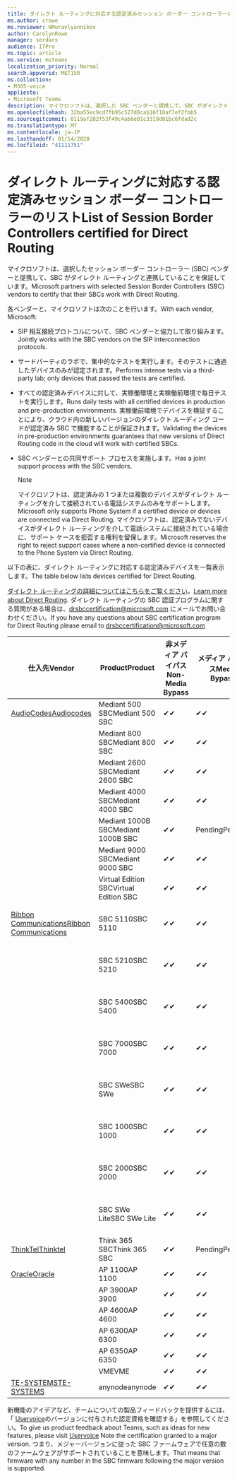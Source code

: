 ```yaml
---
title: ダイレクト ルーティングに対応する認定済みセッション ボーダー コントローラーのリスト
ms.author: crowe
ms.reviewer: NMuravlyannikov
author: CarolynRowe
manager: serdars
audience: ITPro
ms.topic: article
ms.service: msteams
localization_priority: Normal
search.appverid: MET150
ms.collection:
- M365-voice
appliesto:
- Microsoft Teams
description: マイクロソフトは、選択した SBC ベンダーと提携して、SBC がダイレクト ルーティングと連携することを保証しています。
ms.openlocfilehash: 32ba55ec9cd7fb95c527d8cab16f18af7ef2fbb5
ms.sourcegitcommit: 0119af282f53f49c4ab6e01c3319d01bc6fdad2c
ms.translationtype: MT
ms.contentlocale: ja-JP
ms.lasthandoff: 01/14/2020
ms.locfileid: "41111751"
---
```

# <a name="list-of-session-border-controllers-certified-for-direct-routing"></a><span data-ttu-id="f7b5e-103">ダイレクト ルーティングに対応する認定済みセッション ボーダー コントローラーのリスト</span><span class="sxs-lookup"><span data-stu-id="f7b5e-103">List of Session Border Controllers certified for Direct Routing</span></span>

<span data-ttu-id="f7b5e-104">マイクロソフトは、選択したセッション ボーダー コントローラー (SBC) ベンダーと提携して、SBC がダイレクト ルーティングと連携していることを保証しています。</span><span class="sxs-lookup"><span data-stu-id="f7b5e-104">Microsoft partners with selected Session Border Controllers (SBC) vendors to certify that their SBCs work with Direct Routing.</span></span> 

<span data-ttu-id="f7b5e-105">各ベンダーと、マイクロソフトは次のことを行います。</span><span class="sxs-lookup"><span data-stu-id="f7b5e-105">With each vendor, Microsoft:</span></span> 

- <span data-ttu-id="f7b5e-106">SIP 相互接続プロトコルについて、SBC ベンダーと協力して取り組みます。</span><span class="sxs-lookup"><span data-stu-id="f7b5e-106">Jointly works with the SBC vendors on the SIP interconnection protocols.</span></span>
- <span data-ttu-id="f7b5e-107">サードパーティのラボで、集中的なテストを実行します。そのテストに通過したデバイスのみが認定されます。</span><span class="sxs-lookup"><span data-stu-id="f7b5e-107">Performs intense tests via a third-party lab; only devices that passed the tests are certified.</span></span> 
- <span data-ttu-id="f7b5e-108">すべての認定済みデバイスに対して、実稼働環境と実稼働前環境で毎日テストを実行します。</span><span class="sxs-lookup"><span data-stu-id="f7b5e-108">Runs daily tests with all certified devices in production and pre-production environments.</span></span> <span data-ttu-id="f7b5e-109">実稼働前環境でデバイスを検証することにより、クラウド内の新しいバージョンのダイレクト ルーディング コードが認定済み SBC で機能することが保証されます。</span><span class="sxs-lookup"><span data-stu-id="f7b5e-109">Validating the devices in pre-production environments guarantees that new versions of Direct Routing code in the cloud will work with certified SBCs.</span></span> 
- <span data-ttu-id="f7b5e-110">SBC ベンダーとの共同サポート プロセスを実施します。</span><span class="sxs-lookup"><span data-stu-id="f7b5e-110">Has a joint support process with the SBC vendors.</span></span>


  > [!NOTE]
  > <span data-ttu-id="f7b5e-111">マイクロソフトは、認定済みの 1 つまたは複数のデバイスがダイレクト ルーティングを介して接続されている電話システムのみをサポートします。</span><span class="sxs-lookup"><span data-stu-id="f7b5e-111">Microsoft only supports Phone System if a certified device or devices are connected via Direct Routing.</span></span> <span data-ttu-id="f7b5e-112">マイクロソフトは、認定済みでないデバイスがダイレクト ルーティングを介して電話システムに接続されている場合に、サポート ケースを拒否する権利を留保します。</span><span class="sxs-lookup"><span data-stu-id="f7b5e-112">Microsoft reserves the right to reject support cases where a non-certified device is connected to the Phone System via Direct Routing.</span></span> 

<span data-ttu-id="f7b5e-113">以下の表に、ダイレクト ルーティングに対応する認定済みデバイスを一覧表示します。</span><span class="sxs-lookup"><span data-stu-id="f7b5e-113">The table below lists devices certified for Direct Routing.</span></span> 

<span data-ttu-id="f7b5e-114">[ダイレクト ルーティングの詳細についてはこちらをご覧ください](https://aka.ms/dr)。</span><span class="sxs-lookup"><span data-stu-id="f7b5e-114">[Learn more about Direct Routing](https://aka.ms/dr).</span></span> <span data-ttu-id="f7b5e-115">ダイレクト ルーティングの SBC 認証プログラムに関する質問がある場合は、drsbccertification@microsoft.com にメールでお問い合わせください。</span><span class="sxs-lookup"><span data-stu-id="f7b5e-115">If you have any questions about SBC certification program for Direct Routing please email to drsbccertification@microsoft.com</span></span>


|                                                       <span data-ttu-id="f7b5e-116">仕入先</span><span class="sxs-lookup"><span data-stu-id="f7b5e-116">Vendor</span></span>                                                        |       <span data-ttu-id="f7b5e-117">Product</span><span class="sxs-lookup"><span data-stu-id="f7b5e-117">Product</span></span>       | <span data-ttu-id="f7b5e-118">非メディア バイパス</span><span class="sxs-lookup"><span data-stu-id="f7b5e-118">Non-Media Bypass</span></span> | <span data-ttu-id="f7b5e-119">メディア バイパス</span><span class="sxs-lookup"><span data-stu-id="f7b5e-119">Media Bypass</span></span> | <span data-ttu-id="f7b5e-120">ソフトウェア バージョン</span><span class="sxs-lookup"><span data-stu-id="f7b5e-120">Software Version</span></span> | <span data-ttu-id="f7b5e-121">E911 プロバイダーとの間の vaidated</span><span class="sxs-lookup"><span data-stu-id="f7b5e-121">Vaidated with E911 providers</span></span> | <span data-ttu-id="f7b5e-122">ELIN 対応</span><span class="sxs-lookup"><span data-stu-id="f7b5e-122">ELIN capable</span></span>
|---------------------------------------------------------------------------------------------------------------------|---------------------|------------------|--------------|------------------|-----------------|------------------|
| [<span data-ttu-id="f7b5e-123">AudioCodes</span><span class="sxs-lookup"><span data-stu-id="f7b5e-123">Audiocodes</span></span>](https://www.audiocodes.com/solutions-products/products/products-for-microsoft-365/direct-routing-for-microsoft-teams) |   <span data-ttu-id="f7b5e-124">Mediant 500 SBC</span><span class="sxs-lookup"><span data-stu-id="f7b5e-124">Mediant 500 SBC</span></span>   |     <span data-ttu-id="f7b5e-125">&#10004;</span><span class="sxs-lookup"><span data-stu-id="f7b5e-125">&#10004;</span></span>     |   <span data-ttu-id="f7b5e-126">&#10004;</span><span class="sxs-lookup"><span data-stu-id="f7b5e-126">&#10004;</span></span>    |  <span data-ttu-id="f7b5e-127">7.20</span><span class="sxs-lookup"><span data-stu-id="f7b5e-127">7.20A.250</span></span>   |
|                                                                                                                     |   <span data-ttu-id="f7b5e-128">Mediant 800 SBC</span><span class="sxs-lookup"><span data-stu-id="f7b5e-128">Mediant 800 SBC</span></span>   |     <span data-ttu-id="f7b5e-129">&#10004;</span><span class="sxs-lookup"><span data-stu-id="f7b5e-129">&#10004;</span></span>     |   <span data-ttu-id="f7b5e-130">&#10004;</span><span class="sxs-lookup"><span data-stu-id="f7b5e-130">&#10004;</span></span>     |  <span data-ttu-id="f7b5e-131">7.20</span><span class="sxs-lookup"><span data-stu-id="f7b5e-131">7.20A.250</span></span>   |    |    |
|                                                                                                                     |  <span data-ttu-id="f7b5e-132">Mediant 2600 SBC</span><span class="sxs-lookup"><span data-stu-id="f7b5e-132">Mediant 2600 SBC</span></span>   |     <span data-ttu-id="f7b5e-133">&#10004;</span><span class="sxs-lookup"><span data-stu-id="f7b5e-133">&#10004;</span></span>     |   <span data-ttu-id="f7b5e-134">&#10004;</span><span class="sxs-lookup"><span data-stu-id="f7b5e-134">&#10004;</span></span>    |  <span data-ttu-id="f7b5e-135">7.20</span><span class="sxs-lookup"><span data-stu-id="f7b5e-135">7.20A.250</span></span>   |     |    |    
|                                                                                                                     |  <span data-ttu-id="f7b5e-136">Mediant 4000 SBC</span><span class="sxs-lookup"><span data-stu-id="f7b5e-136">Mediant 4000 SBC</span></span>   |     <span data-ttu-id="f7b5e-137">&#10004;</span><span class="sxs-lookup"><span data-stu-id="f7b5e-137">&#10004;</span></span>     |   <span data-ttu-id="f7b5e-138">&#10004;</span><span class="sxs-lookup"><span data-stu-id="f7b5e-138">&#10004;</span></span>     |  <span data-ttu-id="f7b5e-139">7.20</span><span class="sxs-lookup"><span data-stu-id="f7b5e-139">7.20A.250</span></span>   |     |    |    
|                                                                                                                     | <span data-ttu-id="f7b5e-140">Mediant 1000B  SBC</span><span class="sxs-lookup"><span data-stu-id="f7b5e-140">Mediant 1000B  SBC</span></span>  |     <span data-ttu-id="f7b5e-141">&#10004;</span><span class="sxs-lookup"><span data-stu-id="f7b5e-141">&#10004;</span></span>     |   <span data-ttu-id="f7b5e-142">Pending</span><span class="sxs-lookup"><span data-stu-id="f7b5e-142">Pending</span></span>     |  <span data-ttu-id="f7b5e-143">7.20</span><span class="sxs-lookup"><span data-stu-id="f7b5e-143">7.20A.250</span></span>  |    |    |    
|                                                                                                                     | <span data-ttu-id="f7b5e-144">Mediant 9000 SBC</span><span class="sxs-lookup"><span data-stu-id="f7b5e-144">Mediant 9000  SBC</span></span>  |     <span data-ttu-id="f7b5e-145">&#10004;</span><span class="sxs-lookup"><span data-stu-id="f7b5e-145">&#10004;</span></span>     |   <span data-ttu-id="f7b5e-146">&#10004;</span><span class="sxs-lookup"><span data-stu-id="f7b5e-146">&#10004;</span></span>     |  <span data-ttu-id="f7b5e-147">7.20</span><span class="sxs-lookup"><span data-stu-id="f7b5e-147">7.20A.250</span></span>   |    |    |                                                                       
|                                                                                                                     | <span data-ttu-id="f7b5e-148">Virtual Edition SBC</span><span class="sxs-lookup"><span data-stu-id="f7b5e-148">Virtual Edition SBC</span></span> |     <span data-ttu-id="f7b5e-149">&#10004;</span><span class="sxs-lookup"><span data-stu-id="f7b5e-149">&#10004;</span></span>     |   <span data-ttu-id="f7b5e-150">&#10004;</span><span class="sxs-lookup"><span data-stu-id="f7b5e-150">&#10004;</span></span>     |  <span data-ttu-id="f7b5e-151">7.20</span><span class="sxs-lookup"><span data-stu-id="f7b5e-151">7.20A.250</span></span> |    |    |    
|  [<span data-ttu-id="f7b5e-152">Ribbon Communications</span><span class="sxs-lookup"><span data-stu-id="f7b5e-152">Ribbon Communications</span></span>](https://ribboncommunications.com/solutions/enterprise-solutions/microsoft-skype-business)  |      <span data-ttu-id="f7b5e-153">SBC 5110</span><span class="sxs-lookup"><span data-stu-id="f7b5e-153">SBC 5110</span></span>       |     <span data-ttu-id="f7b5e-154">&#10004;</span><span class="sxs-lookup"><span data-stu-id="f7b5e-154">&#10004;</span></span>     |   <span data-ttu-id="f7b5e-155">&#10004;</span><span class="sxs-lookup"><span data-stu-id="f7b5e-155">&#10004;</span></span>    |       <span data-ttu-id="f7b5e-156">V 7.2</span><span class="sxs-lookup"><span data-stu-id="f7b5e-156">V7.2</span></span>       |  <span data-ttu-id="f7b5e-157">自分の自分の自分の ado</span><span class="sxs-lookup"><span data-stu-id="f7b5e-157">Intrado ERS</span></span> <br><span data-ttu-id="f7b5e-158">@ @ @ @ @</span><span class="sxs-lookup"><span data-stu-id="f7b5e-158">Intrado EGW</span></span> |   <span data-ttu-id="f7b5e-159">いいえ</span><span class="sxs-lookup"><span data-stu-id="f7b5e-159">No</span></span> |    
|                                                                                                                     |      <span data-ttu-id="f7b5e-160">SBC 5210</span><span class="sxs-lookup"><span data-stu-id="f7b5e-160">SBC 5210</span></span>       |     <span data-ttu-id="f7b5e-161">&#10004;</span><span class="sxs-lookup"><span data-stu-id="f7b5e-161">&#10004;</span></span>     |  <span data-ttu-id="f7b5e-162">&#10004;</span><span class="sxs-lookup"><span data-stu-id="f7b5e-162">&#10004;</span></span>    |       <span data-ttu-id="f7b5e-163">V 7.2</span><span class="sxs-lookup"><span data-stu-id="f7b5e-163">V7.2</span></span>       |   <span data-ttu-id="f7b5e-164">自分の自分の自分の ado</span><span class="sxs-lookup"><span data-stu-id="f7b5e-164">Intrado ERS</span></span> <br><span data-ttu-id="f7b5e-165">@ @ @ @ @</span><span class="sxs-lookup"><span data-stu-id="f7b5e-165">Intrado EGW</span></span>  | <span data-ttu-id="f7b5e-166">いいえ</span><span class="sxs-lookup"><span data-stu-id="f7b5e-166">No</span></span>   |    
|                                                                                                                     |      <span data-ttu-id="f7b5e-167">SBC 5400</span><span class="sxs-lookup"><span data-stu-id="f7b5e-167">SBC 5400</span></span>       |     <span data-ttu-id="f7b5e-168">&#10004;</span><span class="sxs-lookup"><span data-stu-id="f7b5e-168">&#10004;</span></span>     |   <span data-ttu-id="f7b5e-169">&#10004;</span><span class="sxs-lookup"><span data-stu-id="f7b5e-169">&#10004;</span></span>   |       <span data-ttu-id="f7b5e-170">V 7.2</span><span class="sxs-lookup"><span data-stu-id="f7b5e-170">V7.2</span></span>       |  <span data-ttu-id="f7b5e-171">自分の自分の自分の ado</span><span class="sxs-lookup"><span data-stu-id="f7b5e-171">Intrado ERS</span></span> <br><span data-ttu-id="f7b5e-172">@ @ @ @ @</span><span class="sxs-lookup"><span data-stu-id="f7b5e-172">Intrado EGW</span></span>    |<span data-ttu-id="f7b5e-173">いいえ</span><span class="sxs-lookup"><span data-stu-id="f7b5e-173">No</span></span>|    
|                                                                                                                     |      <span data-ttu-id="f7b5e-174">SBC 7000</span><span class="sxs-lookup"><span data-stu-id="f7b5e-174">SBC 7000</span></span>       |     <span data-ttu-id="f7b5e-175">&#10004;</span><span class="sxs-lookup"><span data-stu-id="f7b5e-175">&#10004;</span></span>     |   <span data-ttu-id="f7b5e-176">&#10004;</span><span class="sxs-lookup"><span data-stu-id="f7b5e-176">&#10004;</span></span>    |       <span data-ttu-id="f7b5e-177">V 7.2</span><span class="sxs-lookup"><span data-stu-id="f7b5e-177">V7.2</span></span>       |   <span data-ttu-id="f7b5e-178">自分の自分の自分の ado</span><span class="sxs-lookup"><span data-stu-id="f7b5e-178">Intrado ERS</span></span> <br><span data-ttu-id="f7b5e-179">@ @ @ @ @</span><span class="sxs-lookup"><span data-stu-id="f7b5e-179">Intrado EGW</span></span>  |  <span data-ttu-id="f7b5e-180">いいえ</span><span class="sxs-lookup"><span data-stu-id="f7b5e-180">No</span></span>  |    
|                                                                                                                     |       <span data-ttu-id="f7b5e-181">SBC SWe</span><span class="sxs-lookup"><span data-stu-id="f7b5e-181">SBC SWe</span></span>       |     <span data-ttu-id="f7b5e-182">&#10004;</span><span class="sxs-lookup"><span data-stu-id="f7b5e-182">&#10004;</span></span>     |   <span data-ttu-id="f7b5e-183">&#10004;</span><span class="sxs-lookup"><span data-stu-id="f7b5e-183">&#10004;</span></span>   |       <span data-ttu-id="f7b5e-184">V 7.2</span><span class="sxs-lookup"><span data-stu-id="f7b5e-184">V7.2</span></span>       |   <span data-ttu-id="f7b5e-185">自分の自分の自分の ado</span><span class="sxs-lookup"><span data-stu-id="f7b5e-185">Intrado ERS</span></span> <br><span data-ttu-id="f7b5e-186">@ @ @ @ @</span><span class="sxs-lookup"><span data-stu-id="f7b5e-186">Intrado EGW</span></span> |   <span data-ttu-id="f7b5e-187">いいえ</span><span class="sxs-lookup"><span data-stu-id="f7b5e-187">No</span></span> |    
|                                                                                                                     |      <span data-ttu-id="f7b5e-188">SBC 1000</span><span class="sxs-lookup"><span data-stu-id="f7b5e-188">SBC 1000</span></span>       |     <span data-ttu-id="f7b5e-189">&#10004;</span><span class="sxs-lookup"><span data-stu-id="f7b5e-189">&#10004;</span></span>     |   <span data-ttu-id="f7b5e-190">&#10004;</span><span class="sxs-lookup"><span data-stu-id="f7b5e-190">&#10004;</span></span>    |      <span data-ttu-id="f7b5e-191">v8.0.1</span><span class="sxs-lookup"><span data-stu-id="f7b5e-191">v8.0.1</span></span>     |  <span data-ttu-id="f7b5e-192">自分の自分の自分の ado</span><span class="sxs-lookup"><span data-stu-id="f7b5e-192">Intrado ERS</span></span> <br><span data-ttu-id="f7b5e-193">@ @ @ @ @</span><span class="sxs-lookup"><span data-stu-id="f7b5e-193">Intrado EGW</span></span>   |  <span data-ttu-id="f7b5e-194">Pending</span><span class="sxs-lookup"><span data-stu-id="f7b5e-194">Pending</span></span>  |    
|                                                                                                                     |      <span data-ttu-id="f7b5e-195">SBC 2000</span><span class="sxs-lookup"><span data-stu-id="f7b5e-195">SBC 2000</span></span>       |     <span data-ttu-id="f7b5e-196">&#10004;</span><span class="sxs-lookup"><span data-stu-id="f7b5e-196">&#10004;</span></span>     |   <span data-ttu-id="f7b5e-197">&#10004;</span><span class="sxs-lookup"><span data-stu-id="f7b5e-197">&#10004;</span></span>   |     <span data-ttu-id="f7b5e-198">v8.0.1</span><span class="sxs-lookup"><span data-stu-id="f7b5e-198">v8.0.1</span></span>     |  <span data-ttu-id="f7b5e-199">自分の自分の自分の ado</span><span class="sxs-lookup"><span data-stu-id="f7b5e-199">Intrado ERS</span></span> <br><span data-ttu-id="f7b5e-200">@ @ @ @ @</span><span class="sxs-lookup"><span data-stu-id="f7b5e-200">Intrado EGW</span></span>  |  <span data-ttu-id="f7b5e-201">Pending</span><span class="sxs-lookup"><span data-stu-id="f7b5e-201">Pending</span></span>  |    
|                                                                                                                     |    <span data-ttu-id="f7b5e-202">SBC SWe Lite</span><span class="sxs-lookup"><span data-stu-id="f7b5e-202">SBC SWe Lite</span></span>     |     <span data-ttu-id="f7b5e-203">&#10004;</span><span class="sxs-lookup"><span data-stu-id="f7b5e-203">&#10004;</span></span>     |  <span data-ttu-id="f7b5e-204">&#10004;</span><span class="sxs-lookup"><span data-stu-id="f7b5e-204">&#10004;</span></span>    |      <span data-ttu-id="f7b5e-205">v8.0.1</span><span class="sxs-lookup"><span data-stu-id="f7b5e-205">v8.0.1</span></span>    |  <span data-ttu-id="f7b5e-206">自分の自分の自分の ado</span><span class="sxs-lookup"><span data-stu-id="f7b5e-206">Intrado ERS</span></span> <br><span data-ttu-id="f7b5e-207">@ @ @ @ @</span><span class="sxs-lookup"><span data-stu-id="f7b5e-207">Intrado EGW</span></span>   |  <span data-ttu-id="f7b5e-208">Pending</span><span class="sxs-lookup"><span data-stu-id="f7b5e-208">Pending</span></span>  |    
|                     [<span data-ttu-id="f7b5e-209">ThinkTel</span><span class="sxs-lookup"><span data-stu-id="f7b5e-209">Thinktel</span></span>](https://www.thinktel.ca/services/think-365/think-365-overview/)                      |    <span data-ttu-id="f7b5e-210">Think 365 SBC</span><span class="sxs-lookup"><span data-stu-id="f7b5e-210">Think 365 SBC</span></span>    |     <span data-ttu-id="f7b5e-211">&#10004;</span><span class="sxs-lookup"><span data-stu-id="f7b5e-211">&#10004;</span></span>     |   <span data-ttu-id="f7b5e-212">Pending</span><span class="sxs-lookup"><span data-stu-id="f7b5e-212">Pending</span></span>    |       <span data-ttu-id="f7b5e-213">V1.4</span><span class="sxs-lookup"><span data-stu-id="f7b5e-213">V1.4</span></span>       |     |    |    
|                     [<span data-ttu-id="f7b5e-214">Oracle</span><span class="sxs-lookup"><span data-stu-id="f7b5e-214">Oracle</span></span>](https://www.oracle.com/industries/communications/enterprise-session-border-controller/microsoft.html)                      |    <span data-ttu-id="f7b5e-215">AP 1100</span><span class="sxs-lookup"><span data-stu-id="f7b5e-215">AP 1100</span></span>      |    <span data-ttu-id="f7b5e-216">&#10004;</span><span class="sxs-lookup"><span data-stu-id="f7b5e-216">&#10004;</span></span>     |    <span data-ttu-id="f7b5e-217">&#10004;</span><span class="sxs-lookup"><span data-stu-id="f7b5e-217">&#10004;</span></span>    |   <span data-ttu-id="f7b5e-218">8.3.0.0.1</span><span class="sxs-lookup"><span data-stu-id="f7b5e-218">8.3.0.0.1</span></span> |    |    |    
|                                                                                                                    |    <span data-ttu-id="f7b5e-219">AP 3900</span><span class="sxs-lookup"><span data-stu-id="f7b5e-219">AP 3900</span></span>           |    <span data-ttu-id="f7b5e-220">&#10004;</span><span class="sxs-lookup"><span data-stu-id="f7b5e-220">&#10004;</span></span>     |    <span data-ttu-id="f7b5e-221">&#10004;</span><span class="sxs-lookup"><span data-stu-id="f7b5e-221">&#10004;</span></span>   |   <span data-ttu-id="f7b5e-222">8.3.0.0.1</span><span class="sxs-lookup"><span data-stu-id="f7b5e-222">8.3.0.0.1</span></span>  |    |    |    
|                                                                                                                    |      <span data-ttu-id="f7b5e-223">AP 4600</span><span class="sxs-lookup"><span data-stu-id="f7b5e-223">AP 4600</span></span>         |    <span data-ttu-id="f7b5e-224">&#10004;</span><span class="sxs-lookup"><span data-stu-id="f7b5e-224">&#10004;</span></span>   |    <span data-ttu-id="f7b5e-225">&#10004;</span><span class="sxs-lookup"><span data-stu-id="f7b5e-225">&#10004;</span></span>     |     <span data-ttu-id="f7b5e-226">8.3.0.0.1</span><span class="sxs-lookup"><span data-stu-id="f7b5e-226">8.3.0.0.1</span></span>  |   |    |    
|                                                                                                                    |      <span data-ttu-id="f7b5e-227">AP 6300</span><span class="sxs-lookup"><span data-stu-id="f7b5e-227">AP 6300</span></span>         |    <span data-ttu-id="f7b5e-228">&#10004;</span><span class="sxs-lookup"><span data-stu-id="f7b5e-228">&#10004;</span></span>   |    <span data-ttu-id="f7b5e-229">&#10004;</span><span class="sxs-lookup"><span data-stu-id="f7b5e-229">&#10004;</span></span>     |     <span data-ttu-id="f7b5e-230">8.3.0.0.1</span><span class="sxs-lookup"><span data-stu-id="f7b5e-230">8.3.0.0.1</span></span>  |   |    |    
|                                                                                                                   |      <span data-ttu-id="f7b5e-231">AP 6350</span><span class="sxs-lookup"><span data-stu-id="f7b5e-231">AP 6350</span></span>           |    <span data-ttu-id="f7b5e-232">&#10004;</span><span class="sxs-lookup"><span data-stu-id="f7b5e-232">&#10004;</span></span>   |    <span data-ttu-id="f7b5e-233">&#10004;</span><span class="sxs-lookup"><span data-stu-id="f7b5e-233">&#10004;</span></span>    |     <span data-ttu-id="f7b5e-234">8.3.0.0.1</span><span class="sxs-lookup"><span data-stu-id="f7b5e-234">8.3.0.0.1</span></span>  |        |    |                                            
|                                                                                                                    |      <span data-ttu-id="f7b5e-235">VME</span><span class="sxs-lookup"><span data-stu-id="f7b5e-235">VME</span></span>           |    <span data-ttu-id="f7b5e-236">&#10004;</span><span class="sxs-lookup"><span data-stu-id="f7b5e-236">&#10004;</span></span>    |    <span data-ttu-id="f7b5e-237">&#10004;</span><span class="sxs-lookup"><span data-stu-id="f7b5e-237">&#10004;</span></span>    |     <span data-ttu-id="f7b5e-238">8.3.0.0.1</span><span class="sxs-lookup"><span data-stu-id="f7b5e-238">8.3.0.0.1</span></span>   |    |    |    
|                     [<span data-ttu-id="f7b5e-239">TE-SYSTEMS</span><span class="sxs-lookup"><span data-stu-id="f7b5e-239">TE-SYSTEMS</span></span>](https://www.anynode.de/anynode-and-microsoft-teams/)                               |     <span data-ttu-id="f7b5e-240">anynode</span><span class="sxs-lookup"><span data-stu-id="f7b5e-240">anynode</span></span>         |     <span data-ttu-id="f7b5e-241">&#10004;</span><span class="sxs-lookup"><span data-stu-id="f7b5e-241">&#10004;</span></span>   |  <span data-ttu-id="f7b5e-242">&#10004;</span><span class="sxs-lookup"><span data-stu-id="f7b5e-242">&#10004;</span></span>   |      <span data-ttu-id="f7b5e-243">v3.16.2</span><span class="sxs-lookup"><span data-stu-id="f7b5e-243">v3.16.2</span></span>      |     |    |    

<span data-ttu-id="f7b5e-244">新機能のアイデアなど、チームについての製品フィードバックを提供するには、「 [Uservoice](https://microsoftteams.uservoice.com)のバージョンに付与された認定資格を確認する」を参照してください。</span><span class="sxs-lookup"><span data-stu-id="f7b5e-244">To give us product feedback about Teams, such as ideas for new features, please visit [Uservoice](https://microsoftteams.uservoice.com) Note the certification granted to a major version.</span></span> <span data-ttu-id="f7b5e-245">つまり、メジャーバージョンに従った SBC ファームウェアで任意の数のファームウェアがサポートされていることを意味します。</span><span class="sxs-lookup"><span data-stu-id="f7b5e-245">That means that firmware with any number in the SBC firmware following the major version is supported.</span></span>
